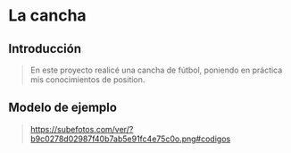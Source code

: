 # La cancha

## Introducción

> En este proyecto realicé una cancha de fútbol, poniendo en práctica mis conocimientos de position.

## Modelo de ejemplo

> https://subefotos.com/ver/?b9c0278d02987f40b7ab5e91fc4e75c0o.png#codigos



>
